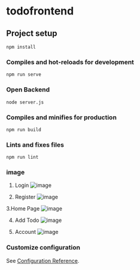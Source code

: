 # todofrontend

## Project setup
```
npm install
```

### Compiles and hot-reloads for development
```
npm run serve
```

### Open Backend
```
node server.js
```

### Compiles and minifies for production
```
npm run build
```

### Lints and fixes files
```
npm run lint
```
### image
1. Login
![image](https://github.com/LuluLee0117/Todolist/assets/88627831/19d11261-b33c-409b-93fc-cb10fe11e0a2)

2. Register
![image](https://github.com/LuluLee0117/Todolist/assets/88627831/bb958ce7-381e-4cea-afe1-d58194c8b212)

3.Home Page
![image](https://github.com/LuluLee0117/Todolist/assets/88627831/52aeff23-4ef3-4f6b-bd3d-7377be4970ff)

4. Add Todo
![image](https://github.com/LuluLee0117/Todolist/assets/88627831/03a02476-25ce-404d-bd68-94a1e9c294ce)

5. Account
![image](https://github.com/LuluLee0117/Todolist/assets/88627831/46bd8646-0b7f-4483-bec0-b56cc09b1ebb)



### Customize configuration
See [Configuration Reference](https://cli.vuejs.org/config/).
